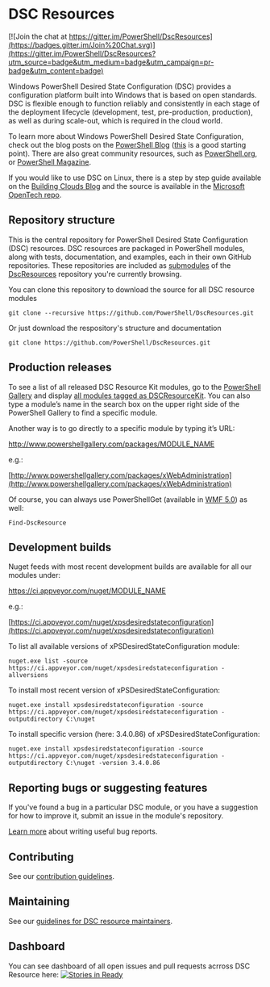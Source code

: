 # DSC Resources

[![Join the chat at https://gitter.im/PowerShell/DscResources](https://badges.gitter.im/Join%20Chat.svg)](https://gitter.im/PowerShell/DscResources?utm_source=badge&utm_medium=badge&utm_campaign=pr-badge&utm_content=badge)

Windows PowerShell Desired State Configuration (DSC) provides a configuration platform built into Windows that is based on open standards. 
DSC is flexible enough to function reliably and consistently in each stage of the deployment lifecycle (development, test, pre-production, production), as well as during scale-out, which is required in the cloud world. 

To learn more about Windows PowerShell Desired State Configuration, check out the blog posts on the [PowerShell Blog](http://blogs.msdn.com/b/powershell/) ([this](http://blogs.msdn.com/b/powershell/archive/2013/11/01/configuration-in-a-devops-world-windows-powershell-desired-state-configuration.aspx) is a good starting point).
There are also great community resources, such as [PowerShell.org](http://powershell.org/wp/tag/dsc/), or [PowerShell Magazine](http://www.powershellmagazine.com/tag/dsc/).

If you would like to use DSC on Linux, there is a step by step guide available on the [Building Clouds Blog](http://blogs.technet.com/b/privatecloud/archive/2014/05/19/powershell-dsc-for-linux-step-by-step.aspx) and the source is available in the [Microsoft OpenTech repo](https://github.com/MSFTOSSMgmt/WPSDSCLinux).

## Repository structure
This is the central repository for PowerShell Desired State Configuration (DSC) resources.
DSC resources are packaged in PowerShell modules, along with tests, documentation, and examples, each in their own GitHub repositories. 
These repositories are included as [submodules](http://git-scm.com/docs/git-submodule) of the [DscResources](https://github.com/powershell/DscResources) repository you're currently browsing. 

You can clone this repository to download the source for all DSC resource modules 

```
git clone --recursive https://github.com/PowerShell/DscResources.git
```

Or just download the respository's structure and documentation
```
git clone https://github.com/PowerShell/DscResources.git
```

## Production releases

To see a list of all released DSC Resource Kit modules, go to the [PowerShell Gallery](https://www.powershellgallery.com/) and display [all modules tagged as DSCResourceKit](https://www.powershellgallery.com/packages?q=Tags%3A%22DSCResourceKit%22). You can also type a module’s name in the search box on the upper right side of the PowerShell Gallery to find a specific module.

Another way is to go directly to a specific module by typing it’s URL:

http://www.powershellgallery.com/packages/MODULE_NAME

e.g.:

[http://www.powershellgallery.com/packages/xWebAdministration](http://www.powershellgallery.com/packages/xWebAdministration)

Of course, you can always use PowerShellGet (available in [WMF 5.0](http://www.microsoft.com/en-us/download/details.aspx?id=44987)) as well:

```
Find-DscResource
```

## Development builds

Nuget feeds with most recent development builds are available for all our modules under:

https://ci.appveyor.com/nuget/MODULE_NAME

e.g.:

[https://ci.appveyor.com/nuget/xpsdesiredstateconfiguration](https://ci.appveyor.com/nuget/xpsdesiredstateconfiguration)

To list all available versions of xPSDesiredStateConfiguration module:
```
nuget.exe list -source https://ci.appveyor.com/nuget/xpsdesiredstateconfiguration -allversions
```

To install most recent version of xPSDesiredStateConfiguration:
```
nuget.exe install xpsdesiredstateconfiguration -source https://ci.appveyor.com/nuget/xpsdesiredstateconfiguration -outputdirectory C:\nuget
```

To install specific version (here: 3.4.0.86) of xPSDesiredStateConfiguration:
```
nuget.exe install xpsdesiredstateconfiguration -source https://ci.appveyor.com/nuget/xpsdesiredstateconfiguration -outputdirectory C:\nuget -version 3.4.0.86
```

## Reporting bugs or suggesting features

If you've found a bug in a particular DSC module, or you have a suggestion for how to improve it, submit an issue in the module's repository. 

[Learn more](http://www.joelonsoftware.com/articles/fog0000000029.html) about writing useful bug reports.

## Contributing

See our [contribution guidelines](CONTRIBUTING.md).

## Maintaining

See our [guidelines for DSC resource maintainers](Maintainers.md).

## Dashboard

You can see dashboard of all open issues and pull requests acrross DSC Resource here: [![Stories in Ready](https://badge.waffle.io/powershell/dscresources.png?label=ready&title=Ready)](https://waffle.io/powershell/dscresources) 
